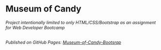 # Museum of Candy

###### Project intentionally limited to only HTML/CSS/Bootstrap as an assignment for Web Developer Bootcamp

###### Published on GitHub Pages: [Museum-of-Candy-Bootsrap](https://nataliia-reshetnikova.github.io/Museum-of-Candy-Bootsrap)
